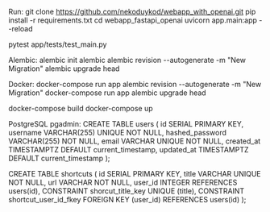 Run:
git clone https://github.com/nekoduykod/webapp_with_openai.git
pip install -r requirements.txt
cd webapp_fastapi_openai
uvicorn app.main:app --reload


pytest app/tests/test_main.py

Alembic:
alembic init alembic
alembic revision --autogenerate -m "New Migration"
alembic upgrade head

Docker:
docker-compose run app alembic revision --autogenerate -m "New Migration" 
docker-compose run app alembic upgrade head

docker-compose build
docker-compose up

PostgreSQL pgadmin:
CREATE TABLE users (
    id SERIAL PRIMARY KEY,
    username VARCHAR(255) UNIQUE NOT NULL,
    hashed_password VARCHAR(255) NOT NULL,
    email VARCHAR UNIQUE NOT NULL,
    created_at TIMESTAMPTZ DEFAULT current_timestamp,
    updated_at TIMESTAMPTZ DEFAULT current_timestamp
);

CREATE TABLE shortcuts (
    id SERIAL PRIMARY KEY,
    title VARCHAR UNIQUE NOT NULL,
    url VARCHAR NOT NULL,
    user_id INTEGER REFERENCES users(id),
    CONSTRAINT shorcut_title_key UNIQUE (title),
    CONSTRAINT shortcut_user_id_fkey FOREIGN KEY (user_id) REFERENCES users(id)
);
